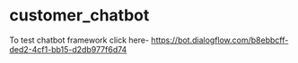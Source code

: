 # customer_chatbot
To test chatbot framework click here- https://bot.dialogflow.com/b8ebbcff-ded2-4cf1-bb15-d2db977f6d74

